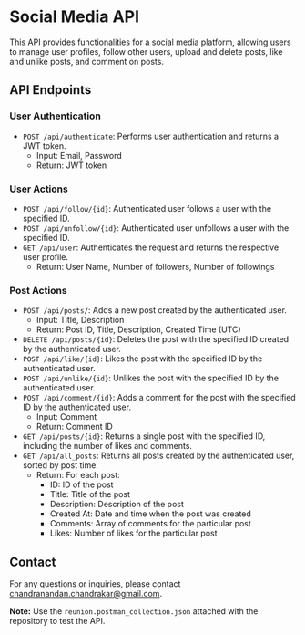 # Social Media API

This API provides functionalities for a social media platform, allowing users to manage user profiles, follow other users, upload and delete posts, like and unlike posts, and comment on posts. 

## API Endpoints

### User Authentication

- `POST /api/authenticate`: Performs user authentication and returns a JWT token.
  - Input: Email, Password
  - Return: JWT token

### User Actions

- `POST /api/follow/{id}`: Authenticated user follows a user with the specified ID.
- `POST /api/unfollow/{id}`: Authenticated user unfollows a user with the specified ID.
- `GET /api/user`: Authenticates the request and returns the respective user profile.
  - Return: User Name, Number of followers, Number of followings

### Post Actions

- `POST /api/posts/`: Adds a new post created by the authenticated user.
  - Input: Title, Description
  - Return: Post ID, Title, Description, Created Time (UTC)
- `DELETE /api/posts/{id}`: Deletes the post with the specified ID created by the authenticated user.
- `POST /api/like/{id}`: Likes the post with the specified ID by the authenticated user.
- `POST /api/unlike/{id}`: Unlikes the post with the specified ID by the authenticated user.
- `POST /api/comment/{id}`: Adds a comment for the post with the specified ID by the authenticated user.
  - Input: Comment
  - Return: Comment ID
- `GET /api/posts/{id}`: Returns a single post with the specified ID, including the number of likes and comments.
- `GET /api/all_posts`: Returns all posts created by the authenticated user, sorted by post time.
  - Return: For each post:
    - ID: ID of the post
    - Title: Title of the post
    - Description: Description of the post
    - Created At: Date and time when the post was created
    - Comments: Array of comments for the particular post
    - Likes: Number of likes for the particular post

## Contact

For any questions or inquiries, please contact [chandranandan.chandrakar@gmail.com](mailto:chandranandan.chandrakar@gmail.com).

**Note:** 
Use the `reunion.postman_collection.json` attached with the repository to test the API.